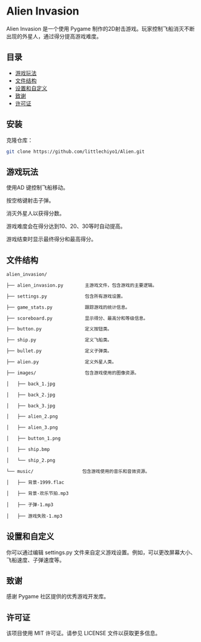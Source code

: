 # Alien Invasion

Alien Invasion 是一个使用 Pygame 制作的2D射击游戏。玩家控制飞船消灭不断出现的外星人，通过得分提高游戏难度。

## 目录

- [游戏玩法](#游戏玩法)
- [文件结构](#文件结构)
- [设置和自定义](#设置和自定义)
- [致谢](#致谢)
- [许可证](#许可证)

## 安装

克隆仓库：

   ```sh
   git clone https://github.com/littlechiyo1/Alien.git
   ```

## 游戏玩法
使用AD 键控制飞船移动。

按空格键射击子弹。

消灭外星人以获得分数。

游戏难度会在得分达到10、20、30等时自动提高。

游戏结束时显示最终得分和最高得分。


## 文件结构
```html
alien_invasion/

├── alien_invasion.py        主游戏文件，包含游戏的主要逻辑。

├── settings.py              包含所有游戏设置。

├── game_stats.py            跟踪游戏的统计信息。

├── scoreboard.py            显示得分、最高分和等级信息。

├── button.py                定义按钮类。

├── ship.py                  定义飞船类。

├── bullet.py                定义子弹类。

├── alien.py                 定义外星人类。

├── images/                  包含游戏使用的图像资源。

│   ├── back_1.jpg

│   ├── back_2.jpg

│   ├── back_3.jpg

│   ├── alien_2.png

│   ├── alien_3.png

│   ├── button_1.png

│   ├── ship.bmp

│   └── ship_2.png

└── music/                  包含游戏使用的音乐和音效资源。

│   ├── 背景-1999.flac
    
│   ├── 背景-欢乐节拍.mp3
    
│   ├── 子弹-1.mp3
    
│   ├── 游戏失败-1.mp3
```
    

## 设置和自定义
你可以通过编辑 settings.py 文件来自定义游戏设置。例如，可以更改屏幕大小、飞船速度、子弹速度等。

## 致谢
感谢 Pygame 社区提供的优秀游戏开发库。

## 许可证
该项目使用 MIT 许可证。请参见 LICENSE 文件以获取更多信息。

